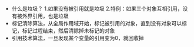 - 什么是垃圾？
1.如果没有被引用就是垃圾
2.特例：如果三个对象互相引用，没有被外界引用，也是垃圾
- 标记清除算法，从全局作用域开始，标记被引用的对象，直到没有对象可以标记，标记过程结束，然后清除掉未标记的对象
- 引用技术算法，一旦发现某个变量的引用变为0，就回收掉

